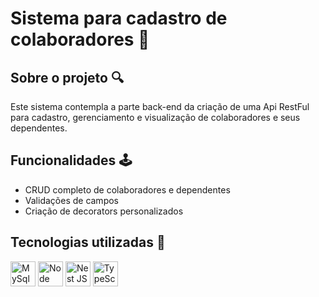 # Sistema para cadastro de colaboradores 👥

## **Sobre o projeto** 🔍
<p>Este sistema contempla a parte back-end da criação de uma Api RestFul para cadastro, gerenciamento e visualização de colaboradores e seus dependentes.</p>

## **Funcionalidades** 🕹️
* CRUD completo de colaboradores e dependentes
* Validações de campos
* Criação de decorators personalizados

## **Tecnologias utilizadas** 🤖
<span>
  <img src="https://cdn.jsdelivr.net/gh/devicons/devicon/icons/mysql/mysql-original.svg" width="40" height="40" title="MySql"/>
  <img src="https://cdn.jsdelivr.net/gh/devicons/devicon/icons/nodejs/nodejs-original.svg" width="40" height="40" title="Node JS"/>
  <img src="https://cdn.jsdelivr.net/gh/devicons/devicon/icons/nestjs/nestjs-original.svg" width="40" height="40" title="Nest JS"/>
  <img src="https://cdn.jsdelivr.net/gh/devicons/devicon/icons/typescript/typescript-original.svg" width="40" height="40" title="TypeScript"/>
</span>
